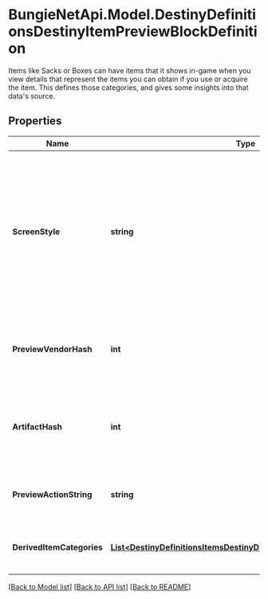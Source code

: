 # BungieNetApi.Model.DestinyDefinitionsDestinyItemPreviewBlockDefinition
Items like Sacks or Boxes can have items that it shows in-game when you view details that represent the items you can obtain if you use or acquire the item.  This defines those categories, and gives some insights into that data's source.
## Properties

Name | Type | Description | Notes
------------ | ------------- | ------------- | -------------
**ScreenStyle** | **string** | A string that the game UI uses as a hint for which detail screen to show for the item. You, too, can leverage this for your own custom screen detail views. Note, however, that these are arbitrarily defined by designers: there&#39;s no guarantees of a fixed, known number of these - so fall back to something reasonable if you don&#39;t recognize it. | [optional] 
**PreviewVendorHash** | **int** | If the preview data is derived from a fake \&quot;Preview\&quot; Vendor, this will be the hash identifier for the DestinyVendorDefinition of that fake vendor. | [optional] 
**ArtifactHash** | **int** | If this item should show you Artifact information when you preview it, this is the hash identifier of the DestinyArtifactDefinition for the artifact whose data should be shown. | [optional] 
**PreviewActionString** | **string** | If the preview has an associated action (like \&quot;Open\&quot;), this will be the localized string for that action. | [optional] 
**DerivedItemCategories** | [**List&lt;DestinyDefinitionsItemsDestinyDerivedItemCategoryDefinition&gt;**](DestinyDefinitionsItemsDestinyDerivedItemCategoryDefinition.md) | This is a list of the items being previewed, categorized in the same way as they are in the preview UI. | [optional] 

[[Back to Model list]](../README.md#documentation-for-models) [[Back to API list]](../README.md#documentation-for-api-endpoints) [[Back to README]](../README.md)

